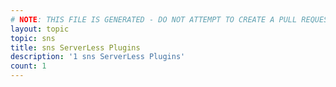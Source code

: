 ```yaml
---
# NOTE: THIS FILE IS GENERATED - DO NOT ATTEMPT TO CREATE A PULL REQUEST TO UPDATE THE DATA. 
layout: topic
topic: sns
title: sns ServerLess Plugins
description: '1 sns ServerLess Plugins'
count: 1
---
```

